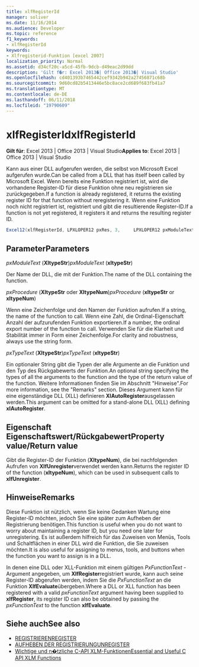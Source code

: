 ```yaml
---
title: xlfRegisterId
manager: soliver
ms.date: 11/16/2014
ms.audience: Developer
ms.topic: reference
f1_keywords:
- xlfRegisterId
keywords:
- Xlfregisterid-Funktion [excel 2007]
localization_priority: Normal
ms.assetid: d34cf20c-a5cd-45fb-9dcb-d49eac2d99dd
description: 'Gilt f�r: Excel 2013�| Office 2013�| Visual Studio'
ms.openlocfilehash: cd401393b7465442cef9342b942a27456871c68b
ms.sourcegitcommit: 9d60cd82b5413446e5bc8ace2cd689f683fb41a7
ms.translationtype: MT
ms.contentlocale: de-DE
ms.lasthandoff: 06/11/2018
ms.locfileid: "19790609"
---
```

# <a name="xlfregisterid"></a><span data-ttu-id="b2ddb-104">xlfRegisterId</span><span class="sxs-lookup"><span data-stu-id="b2ddb-104">xlfRegisterId</span></span>

<span data-ttu-id="b2ddb-105">**Gilt für**: Excel 2013 | Office 2013 | Visual Studio</span><span class="sxs-lookup"><span data-stu-id="b2ddb-105">**Applies to**: Excel 2013 | Office 2013 | Visual Studio</span></span> 
  
<span data-ttu-id="b2ddb-106">Kann aus einer DLL aufgerufen werden, die selbst von Microsoft Excel aufgerufen wurde.</span><span class="sxs-lookup"><span data-stu-id="b2ddb-106">Can be called from a DLL that has itself been called by Microsoft Excel.</span></span> <span data-ttu-id="b2ddb-107">Wenn bereits eine Funktion registriert ist, wird die vorhandene Register-ID für diese Funktion ohne neu registrieren sie zurückgegeben.</span><span class="sxs-lookup"><span data-stu-id="b2ddb-107">If a function is already registered, it returns the existing register ID for that function without reregistering it.</span></span> <span data-ttu-id="b2ddb-108">Wenn eine Funktion noch nicht registriert ist, registriert und gibt die resultierende Register-ID.</span><span class="sxs-lookup"><span data-stu-id="b2ddb-108">If a function is not yet registered, it registers it and returns the resulting register ID.</span></span>
  
```cs
Excel12(xlfRegisterId, LPXLOPER12 pxRes, 3,     LPXLOPER12 pxModuleText, LPXLOPER12 pxProcedure, LPXLOPER12 pxTypeText);
```

## <a name="parameters"></a><span data-ttu-id="b2ddb-109">Parameter</span><span class="sxs-lookup"><span data-stu-id="b2ddb-109">Parameters</span></span>

<span data-ttu-id="b2ddb-110">_pxModuleText_ (**XltypeStr**)</span><span class="sxs-lookup"><span data-stu-id="b2ddb-110">_pxModuleText_ (**xltypeStr**)</span></span>
  
<span data-ttu-id="b2ddb-111">Der Name der DLL, die mit der Funktion.</span><span class="sxs-lookup"><span data-stu-id="b2ddb-111">The name of the DLL containing the function.</span></span>
  
<span data-ttu-id="b2ddb-112">_pxProcedure_ (**XltypeStr** oder **XltypeNum**)</span><span class="sxs-lookup"><span data-stu-id="b2ddb-112">_pxProcedure_ (**xltypeStr** or **xltypeNum**)</span></span>
  
<span data-ttu-id="b2ddb-113">Wenn eine Zeichenfolge und den Namen der Funktion aufrufen.</span><span class="sxs-lookup"><span data-stu-id="b2ddb-113">If a string, the name of the function to call.</span></span> <span data-ttu-id="b2ddb-114">Wenn eine Zahl, die Ordinal-Eigenschaft Anzahl der aufzurufenden Funktion exportieren.</span><span class="sxs-lookup"><span data-stu-id="b2ddb-114">If a number, the ordinal export number of the function to call.</span></span> <span data-ttu-id="b2ddb-115">Verwenden Sie für die Klarheit und Stabilität immer in Form einer Zeichenfolge.</span><span class="sxs-lookup"><span data-stu-id="b2ddb-115">For clarity and robustness, always use the string form.</span></span>
  
<span data-ttu-id="b2ddb-116">_pxTypeText_ (**XltypeStr**)</span><span class="sxs-lookup"><span data-stu-id="b2ddb-116">_pxTypeText_ (**xltypeStr**)</span></span>
  
<span data-ttu-id="b2ddb-117">Ein optionaler String gibt die Typen der alle Argumente an die Funktion und den Typ des Rückgabewerts der Funktion.</span><span class="sxs-lookup"><span data-stu-id="b2ddb-117">An optional string specifying the types of all the arguments to the function and the type of the return value of the function.</span></span> <span data-ttu-id="b2ddb-118">Weitere Informationen finden Sie im Abschnitt "Hinweise".</span><span class="sxs-lookup"><span data-stu-id="b2ddb-118">For more information, see the "Remarks" section.</span></span> <span data-ttu-id="b2ddb-119">Dieses Argument kann für eine eigenständige DLL (XLL) definieren **XlAutoRegister**ausgelassen werden.</span><span class="sxs-lookup"><span data-stu-id="b2ddb-119">This argument can be omitted for a stand-alone DLL (XLL) defining **xlAutoRegister**.</span></span>
  
## <a name="property-valuereturn-value"></a><span data-ttu-id="b2ddb-120">Eigenschaft Eigenschaftswert/Rückgabewert</span><span class="sxs-lookup"><span data-stu-id="b2ddb-120">Property value/Return value</span></span>

<span data-ttu-id="b2ddb-121">Gibt die Register-ID der Funktion (**XltypeNum**), die bei nachfolgenden Aufrufen von **XlfUnregister**verwendet werden kann.</span><span class="sxs-lookup"><span data-stu-id="b2ddb-121">Returns the register ID of the function (**xltypeNum**), which can be used in subsequent calls to **xlfUnregister**.</span></span>
  
## <a name="remarks"></a><span data-ttu-id="b2ddb-122">Hinweise</span><span class="sxs-lookup"><span data-stu-id="b2ddb-122">Remarks</span></span>

<span data-ttu-id="b2ddb-123">Diese Funktion ist nützlich, wenn Sie keine Gedanken Wartung eine Register-ID möchten, jedoch Sie eine später zum Aufheben der Registrierung benötigen.</span><span class="sxs-lookup"><span data-stu-id="b2ddb-123">This function is useful when you do not want to worry about maintaining a register ID, but you need one later for unregistering.</span></span> <span data-ttu-id="b2ddb-124">Es ist außerdem hilfreich für das Zuweisen von Menüs, Tools und Schaltflächen in einer DLL wird die Funktion, die Sie zuweisen möchten.</span><span class="sxs-lookup"><span data-stu-id="b2ddb-124">It is also useful for assigning to menus, tools, and buttons when the function you want to assign is in a DLL.</span></span>
  
<span data-ttu-id="b2ddb-125">In denen eine DLL oder XLL-Funktion mit einem gültigen _PxFunctionText_ -Argument angegeben, um **XlfRegister**registriert wurde, kann auch seine Register-ID abgerufen werden, indem Sie die _PxFunctionText_ an die Funktion **XlfEvaluate**übergeben.</span><span class="sxs-lookup"><span data-stu-id="b2ddb-125">Where a DLL or XLL function has been registered with a valid  _pxFunctionText_ argument having been supplied to **xlfRegister**, its register ID can also be obtained by passing the  _pxFunctionText_ to the function **xlfEvaluate**.</span></span>
  
## <a name="see-also"></a><span data-ttu-id="b2ddb-126">Siehe auch</span><span class="sxs-lookup"><span data-stu-id="b2ddb-126">See also</span></span>

- [<span data-ttu-id="b2ddb-127">REGISTRIEREN</span><span class="sxs-lookup"><span data-stu-id="b2ddb-127">REGISTER</span></span>](xlfregister-form-1.md)
- [<span data-ttu-id="b2ddb-128">AUFHEBEN DER REGISTRIERUNG</span><span class="sxs-lookup"><span data-stu-id="b2ddb-128">UNREGISTER</span></span>](xlfunregister-form-1.md)
- [<span data-ttu-id="b2ddb-129">Wichtige und n�tzliche C-API XLM-Funktionen</span><span class="sxs-lookup"><span data-stu-id="b2ddb-129">Essential and Useful C API XLM Functions</span></span>](essential-and-useful-c-api-xlm-functions.md)

